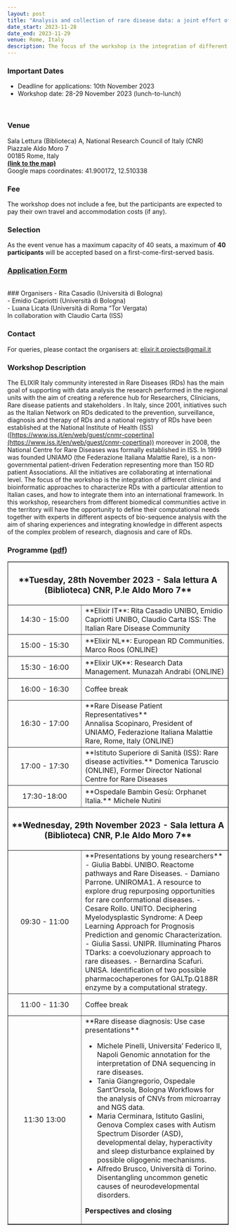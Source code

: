 ```yaml
---
layout: post
title: "Analysis and collection of rare disease data: a joint effort of biomedical and bioinformatics research communities."
date_start: 2023-11-28
date_end: 2023-11-29
venue: Rome, Italy
description: The focus of the workshop is the integration of different clinical and bioinformatic approaches to characterize RDs with a particular attention to Italian cases, and how to integrate them into an international framework. In this workshop, researchers from different biomedical communities active in the territory will have the opportunity to define their computational needs together with experts in different aspects of bio-sequence analysis with the aim of sharing experiences and integrating knowledge in different aspects of the complex problem of research, diagnosis and care of RDs.
---
```


### Important Dates
- Deadline for applications: 10th November 2023
- Workshop date: 28-29 November 2023 (lunch-to-lunch)
<br>

### Venue
Sala Lettura (Biblioteca) A, National Research Council of Italy (CNR) <br>
Piazzale Aldo Moro 7 <br>
00185 Rome, Italy <br>
[**(link to the map)**](https://maps.app.goo.gl/MeuNCHyW3W7NKnP86) <br>
Google maps coordinates: 41.900172, 12.510338
<br>

### Fee
The workshop does not include a fee, but the participants are expected to pay their own 
travel and accommodation costs (if any).
<br>

### Selection
As the event venue has a maximum capacity of 40 seats, a maximum of **40 participants** will be accepted based on a first-come-first-served basis. 
<br>
### [Application Form](https://forms.gle/T6zkvhMEtHVvgyKA9)
<br>
### Organisers
- Rita Casadio (Università di Bologna) <br>
- Emidio Capriotti (Università di Bologna) <br>
- Luana Licata (Università di Roma “Tor Vergata)
<br>
In collaboration with Claudio Carta (ISS) <br>

### Contact 
For queries, please contact the organisers at: [elixir.it.projects@gmail.it](mailto:elixir.it.projects@gmail.it)
<br>

### Workshop Description 
The ELIXIR Italy community interested in Rare Diseases (RDs) has the main goal of supporting with data analysis the research performed in the regional units with the aim of creating a reference hub for Researchers, Clinicians, Rare disease patients and stakeholders . In Italy, since 2001, initiatives such as the Italian Network on RDs dedicated to the prevention, surveillance, diagnosis and therapy of RDs and a national registry of RDs have been established at the National Institute of Health (ISS) ([https://www.iss.it/en/web/guest/cnmr-copertina](https://www.iss.it/en/web/guest/cnmr-copertina)) moreover in 2008, the National Centre for Rare Diseases was formally established in  ISS. In 1999 was founded UNIAMO (the Federazione Italiana Malattie Rare), is a non-governmental patient-driven Federation representing more than 150  RD patient Associations. All the initiatives are collaborating at international level. The focus of the workshop is the integration of different clinical and bioinformatic approaches to characterize RDs with a particular attention to Italian cases, and how to integrate them into an international framework. In this workshop, researchers from different biomedical communities active in the territory will have the opportunity to define their computational needs together with experts in different aspects of bio-sequence analysis with the aim of sharing experiences and integrating knowledge in different aspects of the complex problem of research, diagnosis and care of RDs.
<br>



### Programme ([pdf](https://github.com/ELIXIR-IIB-training/website/blob/gh-pages/miscellaneous/programma_finale_workshop_RD-AHM_ELIXIR-IT.pdf))
<table border="1" width="700">
  <tr>
    <td colspan="4" align="center"><h3>**Tuesday, 28th November 2023 - Sala lettura A (Biblioteca) CNR, P.le Aldo Moro 7**</h3></td>
  </tr>
  <tr>
    <td height="50" width="100" align=center>14:30 - 15:00</td>
    <td height="50" >**Elixir IT**: Rita Casadio UNIBO, Emidio Capriotti UNIBO, Claudio Carta ISS:
The Italian Rare Disease Community</td>
    
  </tr>
  <tr>
    <td height="50" width="150" align=center>15:00 - 15:30</td>
    <td height="50" >**Elixir NL**: European RD Communities. Marco Roos  (ONLINE)</td>
   </tr>
     <tr>
    <td height="50" width="150" align=center>15:30 - 16:00</td>
    <td height="50" >**Elixir UK**: Research Data Management.  Munazah Andrabi (ONLINE)</td>
   </tr>
  <tr>
   <td height="50" width="150" align=center>16:00 - 16:30</td>
    <td colspan="3" height="50">Coffee break</td>
     </tr>

  <tr>
    <td height="50" width="150" align=center>16:30 - 17:00</td>
    <td height="50" >**Rare Disease Patient Representatives**<br>
Annalisa Scopinaro, President of UNIAMO, Federazione Italiana Malattie Rare, Rome, Italy (ONLINE)</td>
    </tr>
      <tr>
    <td height="50" width="150" align=center>17:00 - 17:30</td>
    <td height="50" >**Istituto Superiore di Sanità (ISS): Rare disease activities.** Domenica Taruscio (ONLINE), Former Director National Centre for Rare Diseases</td>
    </tr>
  <tr>
    <td height="50" width="150" align=center>17:30-18:00</td>
    <td height="50">**Ospedale Bambin Gesù: Orphanet Italia.** Michele Nutini</td>
    </tr>
  <tr>
   <td colspan="4" align=center><h3>**Wednesday, 29th November 2023 -  Sala lettura A (Biblioteca) CNR, P.le Aldo Moro 7**</h3></td>
  </tr>
  <tr>
   <td height="50" width="150" align=center>09:30 - 11:00</td>
   <td height="50">**Presentations by young researchers**  
- Giulia Babbi. UNIBO. Reactome pathways and Rare Diseases.
- Damiano Parrone. UNIROMA1. A resource to explore drug repurposing opportunities for rare conformational diseases.
- Cesare Rollo. UNITO. Deciphering Myelodysplastic Syndrome: A Deep Learning Approach for Prognosis Prediction and genomic Characterization.
- Giulia Sassi. UNIPR. Illuminating Pharos TDarks: a coevoluzionary approach to rare diseases.
- Bernardina Scafuri. UNISA. Identification of two possible pharmacochaperones for GALTp.Q188R enzyme by a computational strategy.
</td>
  </tr>

   <tr>
    <td height="50" width="150" align=center>11:00 - 11:30</td>
    <td colspan="3" height="50" > Coffee break</td>
   </tr>
  <tr>
    <td height="50" width="150" align=center>11:30 13:00</td>
    <td height="50" >**Rare disease diagnosis: Use case presentations** 

-	Michele Pinelli, Universita’ Federico II, Napoli
Genomic annotation for the interpretation of DNA sequencing in rare diseases.
-	Tania Giangregorio, Ospedale Sant’Orsola, Bologna
Workflows for the analysis of CNVs from microarray and NGS data.
-	Maria Cerminara, Istituto Gaslini, Genova
Complex cases with Autism Spectrum Disorder (ASD), developmental delay, hyperactivity and sleep disturbance explained by possible oligogenic mechanisms.
-	Alfredo Brusco, Università di Torino.
Disentangling uncommon genetic causes of neurodevelopmental disorders.

**Perspectives and closing**

</td>

  </tr>
</table>
